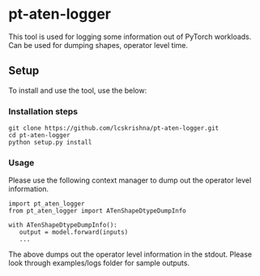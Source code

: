 # pt-aten-logger

This tool is used for logging some information out of PyTorch workloads. Can be used for dumping shapes, operator level time.

## Setup

To install and use the tool, use the below:

### Installation steps
```
git clone https://github.com/lcskrishna/pt-aten-logger.git
cd pt-aten-logger
python setup.py install
```

### Usage
Please use the following context manager to dump out the operator level information.

```
import pt_aten_logger
from pt_aten_logger import ATenShapeDtypeDumpInfo 

with ATenShapeDtypeDumpInfo():
   output = model.forward(inputs)
   ...
```

The above dumps out the operator level information in the stdout. Please look through examples/logs folder for sample outputs. 


